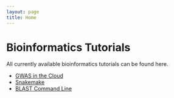 ```yaml
---
layout: page
title: Home
---
```


Bioinformatics Tutorials
===========================================

All currently available bioinformatics tutorials can be found here.

- [GWAS in the Cloud](./GWAS-in-the-Cloud/index.md)
- [Snakemake](./Snakemake_tutorial/index.md)
- [BLAST Command Line](/BLAST-Commmand-Line/BLAST4.MD)
